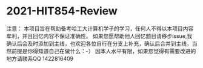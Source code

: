 # 2021-HIT854-Review
注意：
本项目旨在帮助备考哈工大计算机学子的学习，任何人不得以本项目内容牟利，并且回忆内容不保证准确性。
如果您愿帮助他人回忆题目请移步issue,我确认后会及时添加到主线，也欢迎各位自行在分支上补充，确认后合并到主线，当然前提是你得知道自己在做什么：-）
因本人水平有限，如果您觉得有需要改进的地方请联系QQ 1422816409
